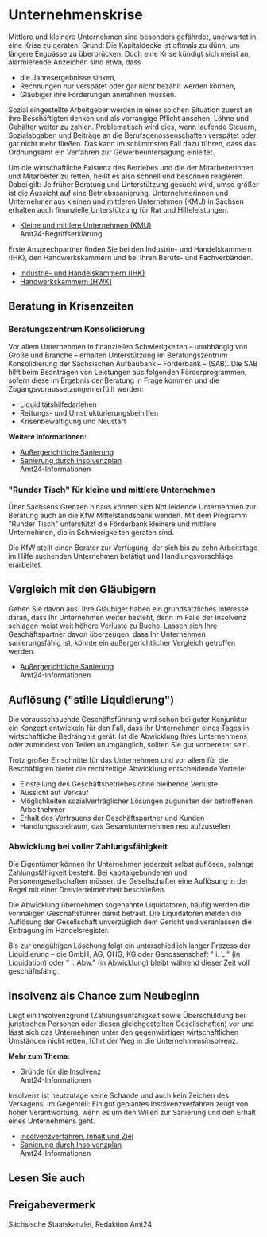 # Unternehmenskrise

Mittlere und kleinere Unternehmen sind besonders gefährdet, unerwartet in eine Krise zu geraten. Grund: Die Kapitaldecke ist oftmals zu dünn, um längere Engpässe zu überbrücken. Doch eine Krise kündigt sich meist an, alarmierende Anzeichen sind etwa, dass

* die Jahresergebnisse sinken,
* Rechnungen nur verspätet oder gar nicht bezahlt werden können,
* Gläubiger ihre Forderungen anmahnen müssen.

Sozial eingestellte Arbeitgeber werden in einer solchen Situation zuerst an ihre Beschäftigten denken und als vorrangige Pflicht ansehen, Löhne und Gehälter weiter zu zahlen. Problematisch wird dies, wenn laufende Steuern, Sozialabgaben und Beiträge an die Berufsgenossenschaften verspätet oder gar nicht mehr fließen. Das kann im schlimmsten Fall dazu führen, dass das Ordnungsamt ein Verfahren zur Gewerbeuntersagung einleitet.

Um die wirtschaftliche Existenz des Betriebes und die der Mitarbeiterinnen und Mitarbeiter zu retten, heißt es also schnell und besonnen reagieren. Dabei gilt: Je früher Beratung und Unterstützung gesucht wird, umso größer ist die Aussicht auf eine Betriebssanierung. Unternehmerinnen und Unternehmer aus kleinen und mittleren Unternehmen (KMU) in Sachsen erhalten auch finanzielle Unterstützung für Rat und Hilfeleistungen.

* [Kleine und mittlere Unternehmen (KMU)](https://amt24dev.sachsen.de/zufi/lebenslagen/5000781)  
   Amt24-Begriffserklärung

Erste Ansprechpartner finden Sie bei den Industrie- und Handelskammern (IHK), den Handwerkskammern und bei Ihren Berufs- und Fachverbänden.

* [Industrie- und Handelskammern (IHK)](http://www.ihk.de/ "Landesarbeitsgemeinschaft der Industrie- und Handelskammern Sachsen")
* [Handwerkskammern (HWK)](https://www.handwerkstag-sachsen.de/organisation/handwerkskammern.html "Sächsischer Handwerkstag ")

Beratung in Krisenzeiten
------------------------

### Beratungszentrum Konsolidierung

Vor allem Unternehmen in finanziellen Schwierigkeiten – unabhängig von Größe und Branche – erhalten Unterstützung im Beratungszentrum Konsolidierung der Sächsischen Aufbaubank – Förderbank – (SAB). Die SAB hilft beim Beantragen von Leistungen aus folgenden Förderprogrammen, sofern diese im Ergebnis der Beratung in Frage kommen und die Zugangsvoraussetzungen erfüllt werden:

* Liquiditätshilfedarlehen
* Rettungs- und Umstrukturierungsbeihilfen
* Krisenbewältigung und Neustart

**Weitere Informationen:**

* [Außergerichtliche Sanierung](https://amt24dev.sachsen.de/zufi/lebenslagen/5000463)
* [Sanierung durch Insolvenzplan](https://amt24dev.sachsen.de/zufi/lebenslagen/5000494)  
   Amt24-Informationen

### "Runder Tisch" für kleine und mittlere Unternehmen

Über Sachsens Grenzen hinaus können sich Not leidende Unternehmen zur Beratung auch an die KfW Mittelstandsbank wenden. Mit dem Programm "Runder Tisch" unterstützt die Förderbank kleinere und mittlere Unternehmen, die in Schwierigkeiten geraten sind.

Die KfW stellt einen Berater zur Verfügung, der sich bis zu zehn Arbeitstage im Hilfe suchenden Unternehmen betätigt und Handlungsvorschläge erarbeitet.

Vergleich mit den Gläubigern
----------------------------

Gehen Sie davon aus: Ihre Gläubiger haben ein grundsätzliches Interesse daran, dass Ihr Unternehmen weiter besteht, denn im Falle der Insolvenz schlagen meist weit höhere Verluste zu Buche. Lassen sich Ihre Geschäftspartner davon überzeugen, dass Ihr Unternehmen sanierungsfähig ist, könnte ein außergerichtlicher Vergleich getroffen werden.

* [Außergerichtliche Sanierung](https://amt24dev.sachsen.de/zufi/lebenslagen/5000463)  
   Amt24-Informationen

Auflösung ("stille Liquidierung")
---------------------------------

Die vorausschauende Geschäftsführung wird schon bei guter Konjunktur ein Konzept entwickeln für den Fall, dass ihr Unternehmen eines Tages in wirtschaftliche Bedrängnis gerät. Ist die Abwicklung Ihres Unternehmens oder zumindest von Teilen unumgänglich, sollten Sie gut vorbereitet sein.

Trotz großer Einschnitte für das Unternehmen und vor allem für die Beschäftigten bietet die rechtzeitige Abwicklung entscheidende Vorteile:

* Einstellung des Geschäftsbetriebes ohne bleibende Verluste
* Aussicht auf Verkauf
* Möglichkeiten sozialverträglicher Lösungen zugunsten der betroffenen Arbeitnehmer
* Erhalt des Vertrauens der Geschäftspartner und Kunden
* Handlungsspielraum, das Gesamtunternehmen neu aufzustellen

### Abwicklung bei voller Zahlungsfähigkeit

Die Eigentümer können ihr Unternehmen jederzeit selbst auflösen, solange Zahlungsfähigkeit besteht. Bei kapitalgebundenen und Personengesellschaften müssen die Gesellschafter eine Auflösung in der Regel mit einer Dreiviertelmehrheit beschließen.

Die Abwicklung übernehmen sogenannte Liquidatoren, häufig werden die vormaligen Geschäftsführer damit betraut. Die Liquidatoren melden die Auflösung der Gesellschaft unverzüglich dem Gericht und veranlassen die Eintragung im Handelsregister.

Bis zur endgültigen Löschung folgt ein unterschiedlich langer Prozess der Liquidierung – die GmbH, AG, OHG, KG oder Genossenschaft " i. L." (in Liquidation) oder " i. Abw." (in Abwicklung) bleibt während dieser Zeit voll geschäftsfähig.

Insolvenz als Chance zum Neubeginn
----------------------------------

Liegt ein Insolvenzgrund (Zahlungsunfähigkeit sowie Überschuldung bei juristischen Personen oder diesen gleichgestellten Gesellschaften) vor und lässt sich das Unternehmen unter den gegenwärtigen wirtschaftlichen Umständen nicht retten, führt der Weg in die Unternehmensinsolvenz.

**Mehr zum Thema:**

* [Gründe für die Insolvenz](https://amt24dev.sachsen.de/zufi/lebenslagen/5000805)  
   Amt24-Informationen

Insolvenz ist heutzutage keine Schande und auch kein Zeichen des Versagens, im Gegenteil: Ein gut geplantes Insolvenzverfahren zeugt von hoher Verantwortung, wenn es um den Willen zur Sanierung und den Erhalt eines Unternehmens geht.

* [Insolvenzverfahren, Inhalt und Ziel](https://amt24dev.sachsen.de/zufi/lebenslagen/5000841)
* [Sanierung durch Insolvenzplan](https://amt24dev.sachsen.de/zufi/lebenslagen/5000494)  
   Amt24-Informationen

## Lesen Sie auch

## Freigabevermerk

Sächsische Staatskanzlei, Redaktion Amt24

